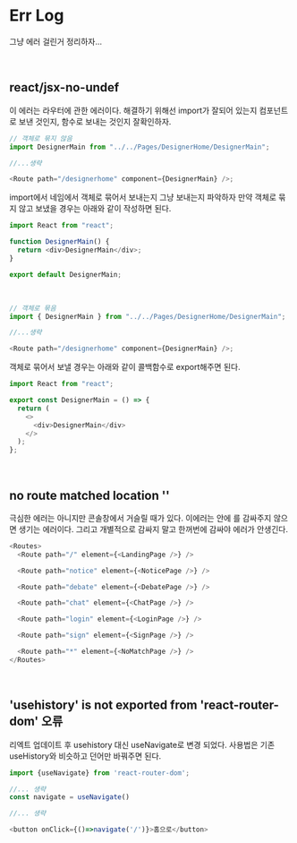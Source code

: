 # Err Log

그냥 에러 걸린거 정리하자...

<br />

## react/jsx-no-undef

이 에러는 라우터에 관한 에러이다. 해결하기 위해선 import가 잘되어 있는지 컴포넌트로 보낸 것인지, 함수로 보내는 것인지 잘확인하자.

```js
// 객체로 묶지 않음
import DesignerMain from "../../Pages/DesignerHome/DesignerMain";

//...생략

<Route path="/designerhome" component={DesignerMain} />;
```

import에서 네임에서 객체로 묶어서 보내는지 그냥 보내는지 파악하자 만약 객체로 묶지 않고 보냈을 경우는 아래와 같이 작성하면 된다.

```js
import React from "react";

function DesignerMain() {
  return <div>DesignerMain</div>;
}

export default DesignerMain;
```

<br />

```js
// 객체로 묶음
import { DesignerMain } from "../../Pages/DesignerHome/DesignerMain";

//...생략

<Route path="/designerhome" component={DesignerMain} />;
```

객체로 묶어서 보낼 경우는 아래와 같이 콜백함수로 export해주면 된다.

```js
import React from "react";

export const DesignerMain = () => {
  return (
    <>
      <div>DesignerMain</div>
    </>
  );
};
```

<br />

## no route matched location ''

극심한 에러는 아니지만 콘솔창에서 거슬릴 때가 있다. 이에러는 <Routes>안에 <Route>를 감싸주지 않으면 생기는 에러이다. 그리고 개별적으로 감싸지 말고 한꺼번에 감싸야 에러가 안생긴다.

```js
<Routes>
  <Route path="/" element={<LandingPage />} />

  <Route path="notice" element={<NoticePage />} />

  <Route path="debate" element={<DebatePage />} />

  <Route path="chat" element={<ChatPage />} />

  <Route path="login" element={<LoginPage />} />

  <Route path="sign" element={<SignPage />} />

  <Route path="*" element={<NoMatchPage />} />
</Routes>
```

<br />

## 'usehistory' is not exported from 'react-router-dom' 오류

리엑트 업데이트 후 usehistory 대신 useNavigate로 변경 되었다. 사용법은 기존 useHistory와 비슷하고 던어만 바꿔주면 된다.

```js
import {useNavigate} from 'react-router-dom';

//... 생략
const navigate = useNavigate()

//... 생략

<button onClick={()=>navigate('/')}>홈으로</button>
```
